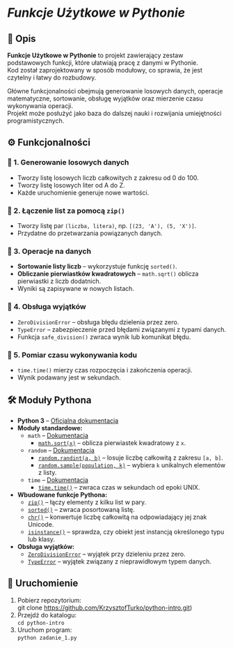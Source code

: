 # *Funkcje Użytkowe w Pythonie*

## 📌 Opis
**Funkcje Użytkowe w Pythonie** to projekt zawierający zestaw podstawowych funkcji, które ułatwiają pracę z danymi w Pythonie.  
Kod został zaprojektowany w sposób modułowy, co sprawia, że jest czytelny i łatwy do rozbudowy.  

Główne funkcjonalności obejmują generowanie losowych danych, operacje matematyczne, sortowanie, obsługę wyjątków oraz mierzenie czasu wykonywania operacji.  
Projekt może posłużyć jako baza do dalszej nauki i rozwijania umiejętności programistycznych.

## ⚙ Funkcjonalności

### 🔹 1. **Generowanie losowych danych**
- Tworzy listę losowych liczb całkowitych z zakresu od 0 do 100.
- Tworzy listę losowych liter od A do Z.
- Każde uruchomienie generuje nowe wartości.

### 🔹 2. **Łączenie list za pomocą `zip()`**
- Tworzy listę par `(liczba, litera)`, np. `[(23, 'A'), (5, 'X')]`.
- Przydatne do przetwarzania powiązanych danych.

### 🔹 3. **Operacje na danych**
- **Sortowanie listy liczb** – wykorzystuje funkcję `sorted()`.
- **Obliczanie pierwiastków kwadratowych** – `math.sqrt()` oblicza pierwiastki z liczb dodatnich.
- Wyniki są zapisywane w nowych listach.

### 🔹 4. **Obsługa wyjątków**
- `ZeroDivisionError` – obsługa błędu dzielenia przez zero.
- `TypeError` – zabezpieczenie przed błędami związanymi z typami danych.
- Funkcja `safe_division()` zwraca wynik lub komunikat błędu.

### 🔹 5. **Pomiar czasu wykonywania kodu**
- `time.time()` mierzy czas rozpoczęcia i zakończenia operacji.
- Wynik podawany jest w sekundach.

## 🛠 Moduły Pythona
- **Python 3** – [Oficjalna dokumentacja](https://docs.python.org/3/)
- **Moduły standardowe:**
  - `math` – [Dokumentacja](https://docs.python.org/3/library/math.html)
    - [`math.sqrt(x)`](https://docs.python.org/3/library/math.html#math.sqrt) – oblicza pierwiastek kwadratowy z `x`.
  - `random` – [Dokumentacja](https://docs.python.org/3/library/random.html)
    - [`random.randint(a, b)`](https://docs.python.org/3/library/random.html#random.randint) – losuje liczbę całkowitą z zakresu `[a, b]`.
    - [`random.sample(population, k)`](https://docs.python.org/3/library/random.html#random.sample) – wybiera `k` unikalnych elementów z listy.
  - `time` – [Dokumentacja](https://docs.python.org/3/library/time.html)
    - [`time.time()`](https://docs.python.org/3/library/time.html#time.time) – zwraca czas w sekundach od epoki UNIX.
- **Wbudowane funkcje Pythona:**
  - [`zip()`](https://docs.python.org/3/library/functions.html#zip) – łączy elementy z kilku list w pary.
  - [`sorted()`](https://docs.python.org/3/library/functions.html#sorted) – zwraca posortowaną listę.
  - [`chr()`](https://docs.python.org/3/library/functions.html#chr) – konwertuje liczbę całkowitą na odpowiadający jej znak Unicode.
  - [`isinstance()`](https://docs.python.org/3/library/functions.html#isinstance) – sprawdza, czy obiekt jest instancją określonego typu lub klasy.
- **Obsługa wyjątków:**
  - [`ZeroDivisionError`](https://docs.python.org/3/library/exceptions.html#ZeroDivisionError) – wyjątek przy dzieleniu przez zero.
  - [`TypeError`](https://docs.python.org/3/library/exceptions.html#TypeError) – wyjątek związany z nieprawidłowym typem danych.

## 🚀 Uruchomienie
1. Pobierz repozytorium:  
   git clone https://github.com/KrzysztofTurko/python-intro.git)
2. Przejdź do katalogu:  
   `cd python-intro`  
3. Uruchom program:  
   `python zadanie_1.py`
